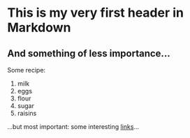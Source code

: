 # This is my very first header in Markdown

## And something of less importance...

Some recipe:
1. milk
2. eggs
5. flour
5. sugar
5. raisins

...but most important: some interesting [links](links.md)...

